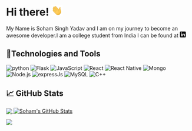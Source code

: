 # Hi there! <img src="https://raw.githubusercontent.com/sohamsingh29/sohamsingh29/master/wave.gif" width="30px">

My Name is Soham Singh Yadav and I am on my journey to become an awesome developer.I am a college student from India  I can be found at [![linkedin][3.2]](https://www.linkedin.com/in/sohamsinghyadav/)

## 🔧Technologies and Tools

![python](https://img.shields.io/badge/Code-Python-brightgreen?logo=python&logoColor=white)
![Flask](https://img.shields.io/badge/Code-Flask-brightgreen?logo=Flask&logoColor=white)
![JavaScript](https://img.shields.io/badge/Code-Javascript-brightgreen?logo=javascript&logoColor=white)
![React](https://img.shields.io/badge/Code-ReactJs-brightgreen?logo=react&logoColor=white)
![React Native](https://img.shields.io/badge/Code-React%20Native-brightgreen?logo=react&logoColor=white)
![Mongo](https://img.shields.io/badge/Tools-MongoDb-brightgreen?logo=MongoDB&logoColor=white)
![Node.js](https://img.shields.io/badge/Tools-Node.js-brightgreen?logo=node.js&logoColor=white)
![expressJs](https://img.shields.io/badge/code-ExpressJs-brightgreen?logo=javascript&logoColor=white)
![MySQL](https://img.shields.io/badge/DB-MySQL-brightgreen?logo=MySQL&logoColor=white)
![C++](https://img.shields.io/badge/Code-C++-brightgreen?logo=C++&logoColor=white)

## &#x1f4c8; GitHub Stats

<a href="https://github.com/sohamsingh29/sohamsingh29">
  <img align="center" src="https://github-readme-stats.vercel.app/api/top-langs/?username=sohamsingh29&title_color=ffffff&text_color=c9cacc&icon_color=2bbc8a&bg_color=1d1f21&layout=compact&card_width=250" />
</a>
<a href="https://github.com/sohamsingh29/sohamsingh29">
  <img align="center" src="https://github-readme-stats.vercel.app/api?username=sohamsingh29&show_icons=true&line_height=27&count_private=true&title_color=ffffff&text_color=c9cacc&icon_color=2bbc8a&bg_color=1d1f21" alt="Soham's GitHub Stats" />
</a>

![](https://komarev.com/ghpvc/?username=sohamsingh29&color=brightgreen&label=Visitors)


[1.2]: http://i.imgur.com/wWzX9uB.png (twitter icon without padding)
[2.2]: http://i.imgur.com/9I6NRUm.png (github icon without padding)
[3.2]: https://raw.githubusercontent.com/sohamsingh29/sohamsingh29/master/linkedin-3-16.png (LinkedIn icon without padding)

<!-- Resources -->
<!-- Icons: https://simpleicons.org/ -->
<!-- GitHub Stats: https://github.com/anuraghazra/github-readme-stats -->
<!-- Emojis: https://emojipedia.org/emoji/ -->
<!-- HTML Emojis: https://www.fileformat.info/index.htm -->
<!-- Shields: https://shields.io/ -->
<!-- Awesome GitHub Profile README: https://github.com/abhisheknaiidu/awesome-github-profile-readme -->
